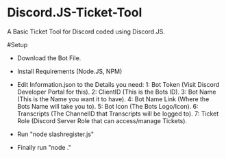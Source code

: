 # Discord.JS-Ticket-Tool
A Basic Ticket Tool for Discord coded using Discord.JS.

#Setup
- Download the Bot File.
- Install Requirements (Node.JS, NPM)
- Edit Information.json to the Details you need:
1: Bot Token (Visit Discord Developer Portal for this).
2: ClientID (This is the Bots ID).
3: Bot Name (This is the Name you want it to have).
4: Bot Name Link (Where the Bots Name will take you to).
5: Bot Icon (The Bots Logo/Icon).
6: Transcripts (The ChannelID that Transcripts will be logged to).
7: Ticket Role (Discord Server Role that can access/manage Tickets).

- Run "node slashregister.js"
- Finally run "node ."
